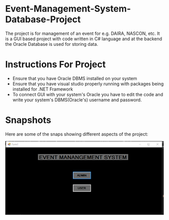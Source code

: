# Event-Management-System-Database-Project
The project is for management of an event for e.g. DAIRA, NASCON, etc. It is a GUI based project with code written in C# language and at the backend the Oracle Database is used for storing data.
# Instructions For Project
- Ensure that you have Oracle DBMS installed on your system
- Ensure that you have visual studio properly running with packages being installed for .NET Framework
- To connect GUI with your system's Oracle you have to edit the code and write your system's DBMS(Oracle's) username and password.
# Snapshots
Here are some of the snaps showing different aspects of the project:

![Snapshot 1](snapshots/1.png)
